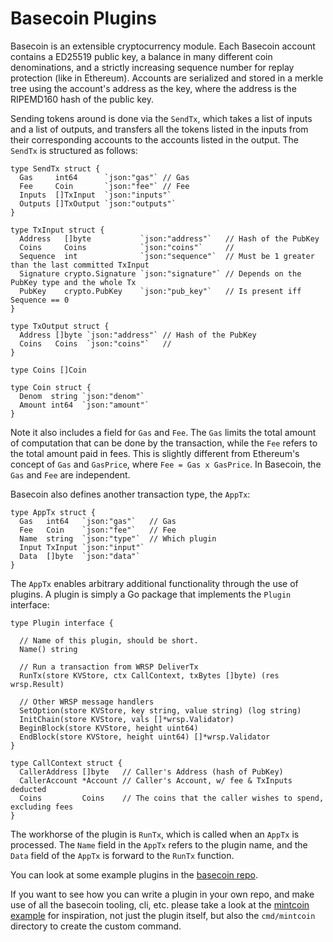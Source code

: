 # Basecoin Plugins

Basecoin is an extensible cryptocurrency module.
Each Basecoin account contains a ED25519 public key,
a balance in many different coin denominations,
and a strictly increasing sequence number for replay protection (like in Ethereum).
Accounts are serialized and stored in a merkle tree using the account's address as the key,
where the address is the RIPEMD160 hash of the public key.

Sending tokens around is done via the `SendTx`, which takes a list of inputs and a list of outputs,
and transfers all the tokens listed in the inputs from their corresponding accounts to the accounts listed in the output.
The `SendTx` is structured as follows:

```
type SendTx struct {
  Gas     int64      `json:"gas"` // Gas
  Fee     Coin       `json:"fee"` // Fee
  Inputs  []TxInput  `json:"inputs"`
  Outputs []TxOutput `json:"outputs"`
}

type TxInput struct {
  Address   []byte           `json:"address"`   // Hash of the PubKey
  Coins     Coins            `json:"coins"`     //
  Sequence  int              `json:"sequence"`  // Must be 1 greater than the last committed TxInput
  Signature crypto.Signature `json:"signature"` // Depends on the PubKey type and the whole Tx
  PubKey    crypto.PubKey    `json:"pub_key"`   // Is present iff Sequence == 0
}

type TxOutput struct {
  Address []byte `json:"address"` // Hash of the PubKey
  Coins   Coins  `json:"coins"`   //
}

type Coins []Coin

type Coin struct {
  Denom  string `json:"denom"`
  Amount int64  `json:"amount"`
}

```

Note it also includes a field for `Gas` and `Fee`. The `Gas` limits the total amount of computation that can be done by the transaction,
while the `Fee` refers to the total amount paid in fees. This is slightly different from Ethereum's concept of `Gas` and `GasPrice`,
where `Fee = Gas x GasPrice`. In Basecoin, the `Gas` and `Fee` are independent.


Basecoin also defines another transaction type, the `AppTx`:

```
type AppTx struct {
  Gas   int64   `json:"gas"`   // Gas
  Fee   Coin    `json:"fee"`   // Fee
  Name  string  `json:"type"`  // Which plugin
  Input TxInput `json:"input"`
  Data  []byte  `json:"data"`
}
```

The `AppTx` enables arbitrary additional functionality through the use of plugins.
A plugin is simply a Go package that implements the `Plugin` interface:

```
type Plugin interface {

  // Name of this plugin, should be short.
  Name() string

  // Run a transaction from WRSP DeliverTx
  RunTx(store KVStore, ctx CallContext, txBytes []byte) (res wrsp.Result)

  // Other WRSP message handlers
  SetOption(store KVStore, key string, value string) (log string)
  InitChain(store KVStore, vals []*wrsp.Validator)
  BeginBlock(store KVStore, height uint64)
  EndBlock(store KVStore, height uint64) []*wrsp.Validator
}

type CallContext struct {
  CallerAddress []byte   // Caller's Address (hash of PubKey)
  CallerAccount *Account // Caller's Account, w/ fee & TxInputs deducted
  Coins         Coins    // The coins that the caller wishes to spend, excluding fees
}
```

The workhorse of the plugin is `RunTx`, which is called when an `AppTx` is processed.
The `Name` field in the `AppTx` refers to the plugin name, and the `Data` field of the `AppTx` is
forward to the `RunTx` function.

You can look at some example plugins in the [basecoin repo](https://github.com/tepleton/basecoin/tree/develop/plugins).

If you want to see how you can write a plugin in your own repo, and make use of all the basecoin tooling, cli, etc. please take a look at the [mintcoin example](https://github.com/tepleton/basecoin-examples/tree/master/mintcoin) for inspiration, not just the plugin itself, but also the `cmd/mintcoin` directory to create the custom command.
